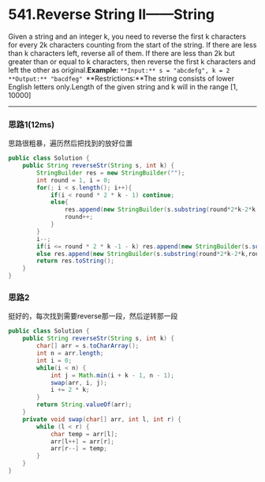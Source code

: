 # 541.Reverse String II——String

Given a string and an integer k, you need to reverse the first k characters for every 2k characters counting from the start of the string. If there are less than k characters left, reverse all of them. If there are less than 2k but greater than or equal to k characters, then reverse the first k characters and left the other as original.**Example:**
`**Input:** s = "abcdefg", k = 2
**Output:** "bacdfeg"
`**Restrictions:**The string consists of lower English letters only.Length of the given string and k will in the range [1, 10000]

---

### 思路1(12ms)

思路很粗暴，遍历然后把找到的放好位置

```java
public class Solution {
    public String reverseStr(String s, int k) {
        StringBuilder res = new StringBuilder("");
        int round = 1, i = 0;
        for(; i < s.length(); i++){
            if(i < round * 2 * k - 1) continue;
            else{
                res.append(new StringBuilder(s.substring(round*2*k-2*k,round*2*k-k)).reverse()).append(s.substring(round*2*k-k,round*2*k));
                round++;
            }
        }
        i--;
        if(i <= round * 2 * k -1 - k) res.append(new StringBuilder(s.substring(round*2*k-2*k)).reverse());
        else res.append(new StringBuilder(s.substring(round*2*k-2*k,round * 2 * k - k)).reverse()).append(s.substring(round*2*k-k));
        return res.toString();
    }
}
```

### 思路2

挺好的，每次找到需要reverse那一段，然后逆转那一段

```java
public class Solution {
    public String reverseStr(String s, int k) {
        char[] arr = s.toCharArray();
        int n = arr.length;
        int i = 0;
        while(i < n) {
            int j = Math.min(i + k - 1, n - 1);
            swap(arr, i, j);
            i += 2 * k;
        }
        return String.valueOf(arr);
    }
    private void swap(char[] arr, int l, int r) {
        while (l < r) {
            char temp = arr[l];
            arr[l++] = arr[r];
            arr[r--] = temp;
        }
    }
}
```

